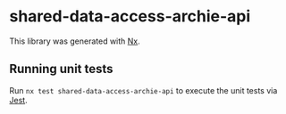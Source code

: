 # shared-data-access-archie-api

This library was generated with [Nx](https://nx.dev).

## Running unit tests

Run `nx test shared-data-access-archie-api` to execute the unit tests via [Jest](https://jestjs.io).
